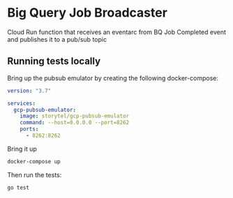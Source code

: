 # Big Query Job Broadcaster

Cloud Run function that receives an eventarc from BQ Job Completed event and publishes it to a pub/sub topic

## Running tests locally

Bring up the pubsub emulator by creating the following docker-compose:

```yaml
version: "3.7"

services:
  gcp-pubsub-emulator:
    image: storytel/gcp-pubsub-emulator
    command: --host=0.0.0.0 --port=8262
    ports:
      - 8262:8262
```

Bring it up

```bash
docker-compose up
```

Then run the tests:

```
go test
```
